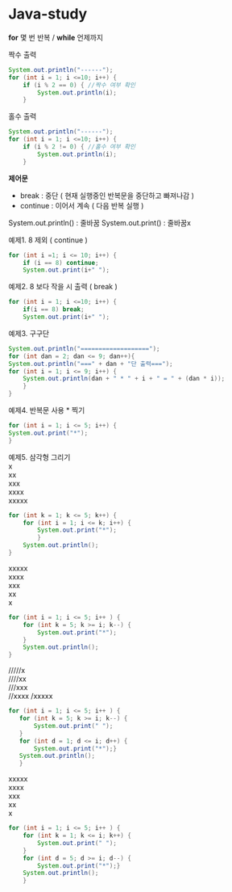 # Java-study

**for** 몇 번 반복 / **while** 언제까지

짝수 출력

```java
System.out.println("------");
for (int i = 1; i <=10; i++) {
	if (i % 2 == 0) { //짝수 여부 확인
		System.out.println(i);
	}
```

홀수 출력
```java
System.out.println("------");
for (int i = 1; i <=10; i++) {
	if (i % 2 != 0) { //홀수 여부 확인
		System.out.println(i);
	}
```

**제어문** 
- break : 중단 ( 현재 실행중인 반복문을 중단하고 빠져나감 )
- continue : 이어서 계속 ( 다음 반복 실행 )

System.out.println() : 줄바꿈
System.out.print() : 줄바꿈x

예제1. 8 제외 ( continue ) 
```java
for (int i =1; i <= 10; i++) {
	if (i == 8) continue;
	System.out.print(i+" ");
```

예제2. 8 보다 작을 시 출력 ( break ) 
```java
for (int i = 1; i <=10; i++) {
	if(i == 8) break;
	System.out.print(i+" ");
```

예제3. 구구단 
```java
System.out.println("===================");
for (int dan = 2; dan <= 9; dan++){
System.out.println("===" + dan + "단 출력===");
for (int i = 1; i <= 9; i++) {
	System.out.println(dan + " * " + i + " = " + (dan * i));
	}
}

```

예제4. 반복문 사용 * 찍기
```java
for (int i = 1; i <= 5; i++) {
System.out.print("*");
}
```

예제5. 삼각형 그리기  
x  
xx  
xxx  
xxxx  
xxxxx  
  
```java
for (int k = 1; k <= 5; k++) {
	for (int i = 1; i <= k; i++) {
		System.out.print("*");
		}
	System.out.println();
}
```

xxxxx  
xxxx  
xxx  
xx  
x  

```java
for (int i = 1; i <= 5; i++ ) {
	for (int k = 5; k >= i; k--) {
		System.out.print("*");
	}
	System.out.println();
}
```


/////x  
////xx  
///xxx  
//xxxx 
/xxxxx  
 
 ```java
 for (int i = 1; i <= 5; i++ ) {
	for (int k = 5; k >= i; k--) {
		System.out.print(" ");
	}
	for (int d = 1; d <= i; d++) {
		System.out.print("*");}
	System.out.println();
	}
```

xxxxx  
 xxxx  
  xxx  
   xx  
    x  

```java
for (int i = 1; i <= 5; i++ ) {
	for (int k = 1; k <= i; k++) {
		System.out.print(" ");
	}
	for (int d = 5; d >= i; d--) {
		System.out.print("*");}
	System.out.println();
	}
```
